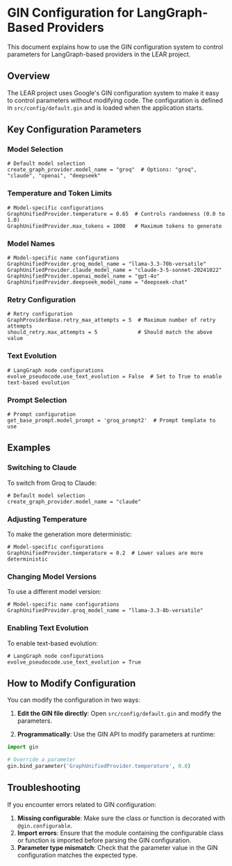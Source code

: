 # GIN Configuration for LangGraph-Based Providers

This document explains how to use the GIN configuration system to control parameters for LangGraph-based providers in the LEAR project.

## Overview

The LEAR project uses Google's GIN configuration system to make it easy to control parameters without modifying code. The configuration is defined in `src/config/default.gin` and is loaded when the application starts.

## Key Configuration Parameters

### Model Selection

```gin
# Default model selection
create_graph_provider.model_name = "groq"  # Options: "groq", "claude", "openai", "deepseek"
```

### Temperature and Token Limits

```gin
# Model-specific configurations
GraphUnifiedProvider.temperature = 0.65  # Controls randomness (0.0 to 1.0)
GraphUnifiedProvider.max_tokens = 1000   # Maximum tokens to generate
```

### Model Names

```gin
# Model-specific name configurations
GraphUnifiedProvider.groq_model_name = "llama-3.3-70b-versatile"
GraphUnifiedProvider.claude_model_name = "claude-3-5-sonnet-20241022"
GraphUnifiedProvider.openai_model_name = "gpt-4o"
GraphUnifiedProvider.deepseek_model_name = "deepseek-chat"
```

### Retry Configuration

```gin
# Retry configuration
GraphProviderBase.retry_max_attempts = 5  # Maximum number of retry attempts
should_retry.max_attempts = 5             # Should match the above value
```

### Text Evolution

```gin
# LangGraph node configurations
evolve_pseudocode.use_text_evolution = False  # Set to True to enable text-based evolution
```

### Prompt Selection

```gin
# Prompt configuration
get_base_prompt.model_prompt = 'groq_prompt2'  # Prompt template to use
```

## Examples

### Switching to Claude

To switch from Groq to Claude:

```gin
# Default model selection
create_graph_provider.model_name = "claude"
```

### Adjusting Temperature

To make the generation more deterministic:

```gin
# Model-specific configurations
GraphUnifiedProvider.temperature = 0.2  # Lower values are more deterministic
```

### Changing Model Versions

To use a different model version:

```gin
# Model-specific name configurations
GraphUnifiedProvider.groq_model_name = "llama-3.3-8b-versatile"
```

### Enabling Text Evolution

To enable text-based evolution:

```gin
# LangGraph node configurations
evolve_pseudocode.use_text_evolution = True
```

## How to Modify Configuration

You can modify the configuration in two ways:

1. **Edit the GIN file directly**: Open `src/config/default.gin` and modify the parameters.

2. **Programmatically**: Use the GIN API to modify parameters at runtime:

```python
import gin

# Override a parameter
gin.bind_parameter('GraphUnifiedProvider.temperature', 0.8)
```

## Troubleshooting

If you encounter errors related to GIN configuration:

1. **Missing configurable**: Make sure the class or function is decorated with `@gin.configurable`.
2. **Import errors**: Ensure that the module containing the configurable class or function is imported before parsing the GIN configuration.
3. **Parameter type mismatch**: Check that the parameter value in the GIN configuration matches the expected type.
